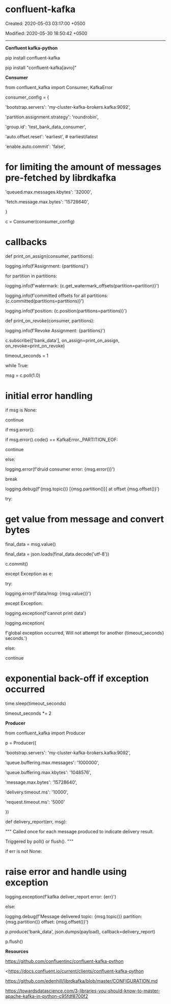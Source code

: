 # confluent-kafka

Created: 2020-05-03 03:17:00 +0500

Modified: 2020-05-30 18:50:42 +0500

---

**Confluent kafka-python**

pip install confluent-kafka

pip install "confluent-kafka[avro]"



**Consumer**

from confluent_kafka import Consumer, KafkaError



consumer_config = {

'bootstrap.servers': 'my-cluster-kafka-brokers.kafka:9092',

'partition.assignment.strategy': 'roundrobin',

'group.id': 'test_bank_data_consumer',

'auto.offset.reset': 'earliest', # earliest/latest

'enable.auto.commit': 'false',

# for limiting the amount of messages pre-fetched by librdkafka

'queued.max.messages.kbytes': '32000',

'fetch.message.max.bytes': '15728640',

}



c = Consumer(consumer_config)



# callbacks

def print_on_assign(consumer, partitions):

logging.info(f'Assignment: {partitions}')



for partition in partitions:

logging.info(f'watermark: {c.get_watermark_offsets(partition=partition)}')



logging.info(f'committed offsets for all partitions: {c.committed(partitions=partitions)}')



logging.info(f'position: {c.position(partitions=partitions)}')





def print_on_revoke(consumer, partitions):

logging.info(f'Revoke Assignment: {partitions}')





c.subscribe(['bank_data'], on_assign=print_on_assign, on_revoke=print_on_revoke)



timeout_seconds = 1



while True:

msg = c.poll(1.0)



# initial error handling

if msg is None:

continue



if msg.error():

if msg.error().code() == KafkaError._PARTITION_EOF:

continue

else:

logging.error(f'druid consumer error: {msg.error()}')

break



logging.debug(f'{msg.topic()} [{msg.partition()}] at offset {msg.offset()}')



try:

# get value from message and convert bytes

final_data = msg.value()

final_data = json.loads(final_data.decode('utf-8'))

c.commit()



except Exception as e:

try:

logging.error(f'data/msg: {msg.value()}')

except Exception:

logging.exception(f'cannot print data')

logging.exception(

f'global exception occurred, Will not attempt for another {timeout_seconds} seconds.')

else:

continue



# exponential back-off if exception occurred

time.sleep(timeout_seconds)

timeout_seconds *= 2



**Producer**

from confluent_kafka import Producer



p = Producer({

'bootstrap.servers': 'my-cluster-kafka-brokers.kafka:9092',

'queue.buffering.max.messages': '1000000',

'queue.buffering.max.kbytes': '1048576',

'message.max.bytes': '15728640',

'delivery.timeout.ms': '10000',

'request.timeout.ms': '5000'

})



def delivery_report(err, msg):

""" Called once for each message produced to indicate delivery result.

Triggered by poll() or flush(). """

if err is not None:

# raise error and handle using exception

logging.exception(f'kafka deliver_report error: {err}')

else:

logging.debug(f'Message delivered topic: {msg.topic()} partition: {msg.partition()} offset: {msg.offset()}')



p.produce('bank_data', json.dumps(payload), callback=delivery_report)

p.flush()



**Resources**

<https://github.com/confluentinc/confluent-kafka-python>

<https://docs.confluent.io/current/clients/confluent-kafka-python

<https://github.com/edenhill/librdkafka/blob/master/CONFIGURATION.md>



<https://towardsdatascience.com/3-libraries-you-should-know-to-master-apache-kafka-in-python-c95fdf8700f2>
